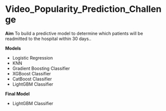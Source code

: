 # Video_Popularity_Prediction_Challenge #

**Aim** To build a predictive model to determine which patients will be readmitted to the hospital within 30 days..

**Models**

* Logistic Regression
* KNN
* Gradient Boosting Classifier
* XGBoost Classifier
* CatBoost Classifier
* LightGBM Classifier

**Final Model**

* LightGBM Classifier






